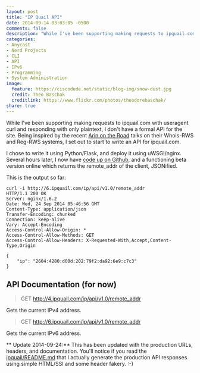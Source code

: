 ```yaml
---
layout: post
title: "IP Quail API"
date: 2014-09-14 03:03:05 -0500
comments: false
description: "While I've been supporting making requests to ipquail.com with useragent curl and responding with only plaintext, I don't have a formal API for the site. Being inspired by the recent Arin on the Road talks on their Whois-RWS and Reg-RWS systems, I sat out to start to write an API for ipquail.com"
categories:
- Anycast
- Nerd Projects
- CLI
- API
- IPv6
- Programming
- System Administration
image:
  feature: https://ciscodude.net/static/blog-img/snow-dust.jpg
  credit: Theo Baschak
  creditlink: https://www.flickr.com/photos/theodorebaschak/
share: true
---
```

While I've been supporting making requests to ipquail.com with useragent curl and responding with only plaintext, I don't have a formal API for the site. Being inspired by the recent [Arin on the Road](/2014/09/12/arin-on-the-road/) talks on their Whois-RWS and Reg-RWS systems, I set out to start to write an API for ipquail.com. 

I chose to write it using Python/Flask, and deploy it using uWSGI/nginx. Several hours later, I now have [code up on Github](https://github.com/henchman21/ipquail-api), and a functioning beta version online which returns the remote_addr of the client, JSONified.

This is the output so far:

	curl -i http://6.ipquail.com/ip/api/v1.0/remote_addr
	HTTP/1.1 200 OK
	Server: nginx/1.6.2
	Date: Wed, 24 Sep 2014 05:46:56 GMT
	Content-Type: application/json
	Transfer-Encoding: chunked
	Connection: keep-alive
	Vary: Accept-Encoding
	Access-Control-Allow-Origin: *
	Access-Control-Allow-Methods: GET
	Access-Control-Allow-Headers: X-Requested-With,Accept,Content-Type,Origin

	{
		"ip": "2604:4280:d00d:202:79f2:da92:6e9:c7c3"
	}

## API Documentation (for now)

> GET http://4.ipquail.com/ip/api/v1.0/remote_addr

Gets the current IPv4 address.

> GET http://6.ipquail.com/ip/api/v1.0/remote_addr

Gets the current IPv6 address.

** Update 2014-09-24:** This has been updated with the production URLs, headers, and documentation. You'll notice if you read the [ipquail/README.md](https://github.com/henchman21/ipquail/blob/master/README.md) that I actually generate the production API responses using simple HTML/SSI and some header fakery. :-)
